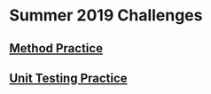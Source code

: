 # Summer 2019 Challenges 

## [Method Practice](MethodPractice/README.md)
## [Unit Testing Practice](UnitTestingPractice/readme.txt)
